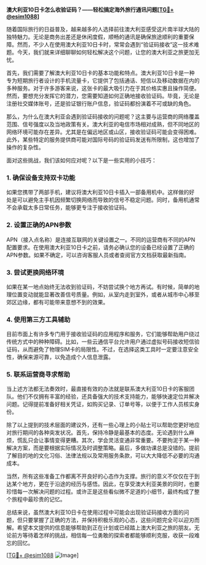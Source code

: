 **澳大利亚10日卡怎么收验证码？——轻松搞定海外旅行通讯问题[[TG💪+ @esim1088](https://t.me/s/esim1088)]**

随着国际旅行的日益普及，越来越多的人选择前往澳大利亚感受这片南半球大陆的独特魅力。无论是商务出差还是休闲度假，顺畅的通讯是确保旅途顺利的重要保障。然而，不少人在使用澳大利亚10日卡时，常常会遇到“验证码接收”这一技术难题。今天，我们就来详细聊聊如何轻松解决这个问题，让您的澳大利亚之旅更加无忧。

首先，我们需要了解澳大利亚10日卡的基本功能和特点。澳大利亚10日卡是一种专为短期旅行者设计的手机流量卡，它提供了包括通话、短信以及移动数据在内的多种服务。对于许多游客来说，这张卡的最大吸引力在于其价格实惠且操作简便。然而，要想充分发挥它的潜力，您需要知道如何正确地接收验证码。毕竟，无论是注册社交媒体账号，还是验证银行账户信息，验证码都扮演着不可或缺的角色。

那么，为什么在澳大利亚会遇到验证码接收的问题呢？这主要与运营商的网络覆盖范围、信号强度以及当地政策有关。澳大利亚的电信市场相对成熟，但不同地区的网络环境可能存在差异。尤其是在偏远地区或山区，接收验证码可能会变得困难。此外，某些特定的服务提供商可能对国际号码的验证码发送有所限制，这也增加了操作的复杂性。

面对这些挑战，我们该如何应对呢？以下是一些实用的小技巧：

### **1. 确保设备支持双卡功能**
如果您携带了两部手机，建议将澳大利亚10日卡插入一部备用机中。这样做的好处是可以避免主手机因频繁切换网络而导致的信号不稳定问题。同时，备用机通常不会承载太多日常任务，能够更专注于接收验证码。

### **2. 设置正确的APN参数**
APN（接入点名称）是连接互联网的关键设置之一。不同的运营商有不同的APN配置要求。在使用澳大利亚10日卡之前，请务必确认您的设备已经设置了正确的APN参数。如果不确定，可以咨询客服人员或者查阅官方文档获取最新指南。

### **3. 尝试更换网络环境**
如果在某一地点始终无法收到验证码，不妨尝试换个地方再试。有时候，简单的地理位置变动就能显著改善信号质量。例如，从室内走到室外，或者从城市中心移至郊区边缘，都有可能带来意想不到的效果。

### **4. 使用第三方工具辅助**
目前市面上有许多专门用于接收验证码的应用程序和服务，它们能够帮助用户绕过传统方式中的种种障碍。比如，一些云通信平台允许用户通过虚拟号码接收短信验证码，从而避免了物理SIM卡的局限性。不过，在选择这类工具时一定要注意安全性，确保来源可靠，以免造成个人信息泄露。

### **5. 联系运营商寻求帮助**
当上述方法都无法奏效时，最直接有效的办法就是联系澳大利亚10日卡的客服团队。他们不仅拥有丰富的经验，还具备强大的技术支持能力，能够快速定位并解决问题。记得提前准备好相关凭证，如购买记录、订单号等，以便于工作人员核实身份。

除了以上提到的技术层面的建议外，还有一些心理上的小贴士可以帮助您更好地应对旅行期间的各种突发状况。首先，保持冷静是最基本的态度。无论遇到什么麻烦，慌乱只会让事情变得更糟。其次，学会灵活变通非常重要。不要拘泥于某一种解决方案，而是要根据实际情况及时调整策略。最后，多做功课总是没错的。提前了解目的地的文化习俗、法律法规以及常用服务条款，可以大大降低不必要的沟通成本。

当然，所有这些准备工作都离不开良好的心态作为支撑。旅行的意义不仅仅在于到达某个地方，更在于沿途的经历与感悟。因此，在享受澳大利亚美景的同时，也要珍惜每一次解决问题的过程。或许正是这些看似微不足道的小细节，最终构成了整个旅程中最珍贵的记忆。

总结来说，虽然澳大利亚10日卡在使用过程中可能会出现验证码接收方面的问题，但只要掌握了正确的方法，并保持积极乐观的心态，这些问题完全可以迎刃而解。希望本文提供的信息能够帮助到正在计划或已经踏上澳大利亚之旅的朋友。无论前方等待着怎样的挑战，相信每一位勇敢的探索者都能够顺利克服，收获一段难忘的回忆。

[[TG💪+ @esim1088](https://t.me/s/esim1088) ![Image](https://i.postimg.cc/4NQfJmqS/Snipaste-2025-05-13-00-14-12.png)]